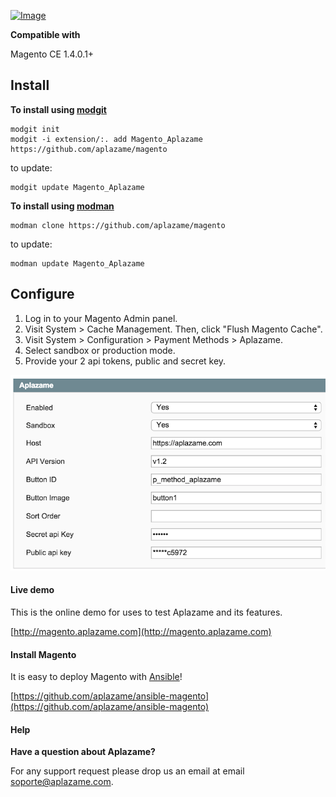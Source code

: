 [ ![Image](https://aplazame.com/static/img/banners/banner-728-white.png "Aplazame") ](https://aplazame.com "Aplazame")

**Compatible with**

Magento CE 1.4.0.1+

## Install

**To install using [modgit](https://github.com/jreinke/modgit)**

```
modgit init
modgit -i extension/:. add Magento_Aplazame https://github.com/aplazame/magento
```
to update:
```
modgit update Magento_Aplazame
```

**To install using [modman](https://github.com/colinmollenhour/modman)**

```
modman clone https://github.com/aplazame/magento
```
to update:
```
modman update Magento_Aplazame
```

## Configure

1. Log in to your Magento Admin panel.
2. Visit System > Cache Management. Then, click "Flush Magento Cache".
3. Visit System > Configuration > Payment Methods > Aplazame.
4. Select sandbox or production mode.
5. Provide your 2 api tokens, public and secret key.
 
![config](docs/config.png)

#### Live demo

This is the online demo for uses to test Aplazame and its features. 

[http://magento.aplazame.com](http://magento.aplazame.com)

#### Install Magento

It is easy to deploy Magento with [Ansible](http://www.ansible.com/home)!

[https://github.com/aplazame/ansible-magento](https://github.com/aplazame/ansible-magento)

#### Help

**Have a question about Aplazame?**

For any support request please drop us an email at email soporte@aplazame.com.
